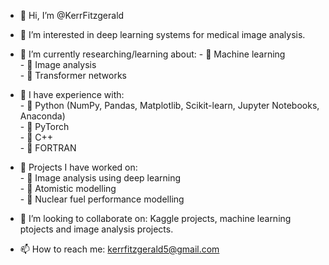 - 👋 Hi, I’m @KerrFitzgerald

- 👀 I’m interested in deep learning systems for medical image analysis.

- 🌱 I’m currently researching/learning about: 
           - 🌱 Machine learning<br />
           - 🌱 Image analysis <br />
           - 🌱 Transformer networks <br />

- 🌱 I have experience with: <br />
           - 🌱 Python (NumPy, Pandas, Matplotlib, Scikit-learn, Jupyter Notebooks, Anaconda) <br />
           - 🌱 PyTorch<br />
           - 🌱 C++ <br />
           - 🌱 FORTRAN <br />

- 🌱 Projects I have worked on: <br />
           - 🌱 Image analysis using deep learning <br />
           - 🌱 Atomistic modelling <br />
           - 🌱 Nuclear fuel performance modelling <br />

- 💞️ I’m looking to collaborate on: Kaggle projects, machine learning ptojects and image analysis projects.

- 📫 How to reach me: kerrfitzgerald5@gmail.com

<!---
KerrFitzgerald/KerrFitzgerald is a ✨ special ✨ repository because its `README.md` (this file) appears on your GitHub profile.
You can click the Preview link to take a look at your changes.
--->

